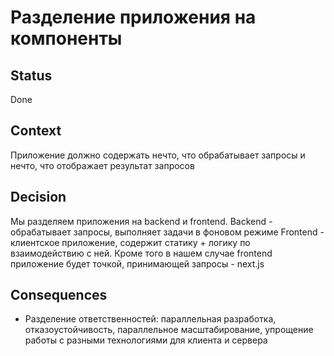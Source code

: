 # Разделение приложения на компоненты

## Status
Done

## Context
Приложение должно содержать нечто, что обрабатывает запросы и нечто, что отображает результат запросов

## Decision
Мы разделяем приложения на backend и frontend.
Backend - обрабатывает запросы, выполняет задачи в фоновом режиме
Frontend - клиентское приложение, содержит статику + логику по взаимодействию с ней. Кроме того в нашем случае frontend приложение будет точкой, принимающей запросы - next.js

## Consequences
- Разделение ответственностей: параллельная разработка, отказоустойчивость, параллельное масштабирование, упрощение работы с разными технологиями для клиента и сервера
